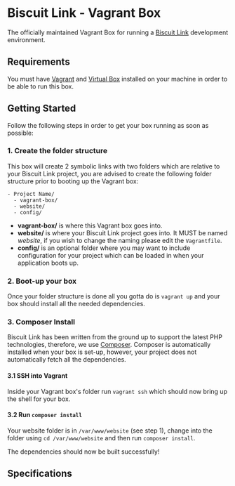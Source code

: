 # Biscuit Link - Vagrant Box

The officially maintained Vagrant Box for running a [Biscuit Link](https://biscuit.link) development environment.

## Requirements

You must have [Vagrant](https://www.vagrantup.com/intro/index.html) and [Virtual Box](https://www.virtualbox.org/wiki/Downloads) installed on your machine in order to be able to run this box.

## Getting Started

Follow the following steps in order to get your box running as soon as possible:

### 1. Create the folder structure

This box will create 2 symbolic links with two folders which are relative to your Biscuit Link project, you are advised to create the following folder structure prior to booting up the Vagrant box:

```text
- Project Name/
  - vagrant-box/
  - website/
  - config/
```

* **vagrant-box/** is where this Vagrant box goes into.
* **website/** is where your Biscuit Link project goes into. It MUST be named *website*, if you wish to change the naming please edit the `Vagrantfile`.
* **config/** is an optional folder where you may want to include configuration for your project which can be loaded in when your application boots up.

### 2. Boot-up your box

Once your folder structure is done all you gotta do is `vagrant up` and your box should install all the needed dependencies.

### 3. Composer Install

Biscuit Link has been written from the ground up to support the latest PHP technologies, therefore, we use [Composer](https://getcomposer.org/). Composer is automatically installed when your box is set-up, however, your project does not automatically fetch all the dependencies.

#### 3.1 SSH into Vagrant

Inside your Vagrant box's folder run `vagrant ssh` which should now bring up the shell for your box.

#### 3.2 Run `composer install`

Your website folder is in `/var/www/website` (see step 1), change into the folder using `cd /var/www/website` and then run `composer install`.

The dependencies should now be built successfully!

## Specifications





